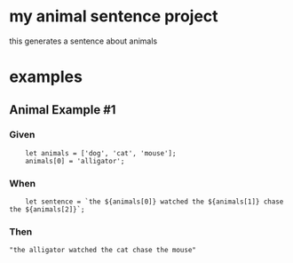 # my animal sentence project

this generates a sentence about animals

# examples

## Animal Example #1

### Given

```
    let animals = ['dog', 'cat', 'mouse'];
    animals[0] = 'alligator';
```

### When

```
    let sentence = `the ${animals[0]} watched the ${animals[1]} chase the ${animals[2]}`;
```

### Then

```
"the alligator watched the cat chase the mouse"
```


